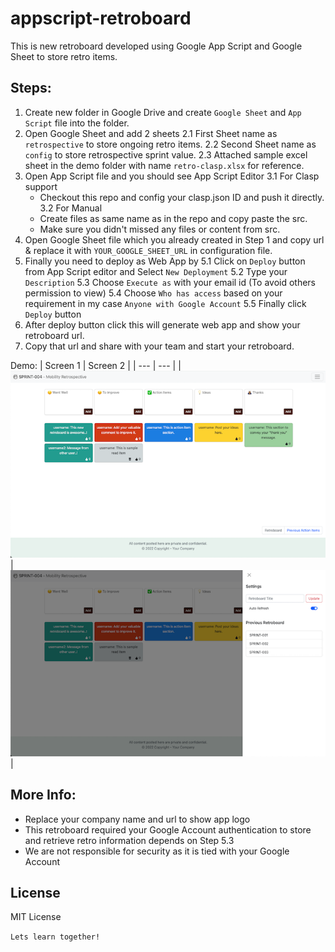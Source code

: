 # appscript-retroboard

This is new retroboard developed using Google App Script and Google Sheet to store retro items.

## Steps:

1. Create new folder in Google Drive and create `Google Sheet` and `App Script` file into the folder.
2. Open Google Sheet and add 2 sheets
   2.1 First Sheet name as `retrospective` to store ongoing retro items.
   2.2 Second Sheet name as `config` to store retrospective sprint value.
   2.3 Attached sample excel sheet in the demo folder with name `retro-clasp.xlsx` for reference.
3. Open App Script file and you should see App Script Editor
   3.1 For Clasp support
    - Checkout this repo and config your clasp.json ID and push it directly.
   3.2 For Manual
    - Create files as same name as in the repo and copy paste the src.
    - Make sure you didn't missed any files or content from src.
4. Open Google Sheet file which you already created in Step 1 and copy url & replace it with `YOUR_GOOGLE_SHEET_URL` in
   configuration file.
5. Finally you need to deploy as Web App by
   5.1 Click on `Deploy` button from App Script editor and Select `New Deployment`
   5.2 Type your `Description`
   5.3 Choose `Execute as` with your email id (To avoid others permission to view)
   5.4 Choose `Who has access` based on your requirement in my case `Anyone with Google Account`
   5.5 Finally click `Deploy` button
6. After deploy button click this will generate web app and show your retroboard url.
7. Copy that url and share with your team and start your retroboard.

Demo:
| Screen 1 | Screen 2 |
| --- | --- |
|![Screen 1](https://github.com/rasfarrf5/retroboard-appscript/blob/main/demo/screen-1.png)|![Screen 2](https://github.com/rasfarrf5/retroboard-appscript/blob/main/demo/screen-2.png) |

## More Info:
- Replace your company name and url to show app logo
- This retroboard required your Google Account authentication to store and retrieve retro information depends on Step 5.3
- We are not responsible for security as it is tied with your Google Account

## License
MIT License



```Lets learn together!```